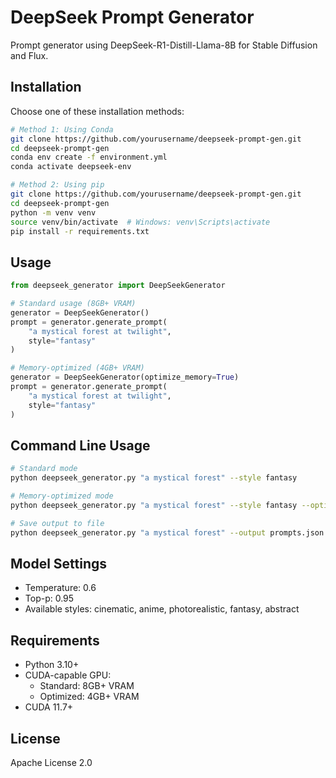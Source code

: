 # DeepSeek Prompt Generator

Prompt generator using DeepSeek-R1-Distill-Llama-8B for Stable Diffusion and Flux.

## Installation

Choose one of these installation methods:

```bash
# Method 1: Using Conda
git clone https://github.com/yourusername/deepseek-prompt-gen.git
cd deepseek-prompt-gen
conda env create -f environment.yml
conda activate deepseek-env

# Method 2: Using pip
git clone https://github.com/yourusername/deepseek-prompt-gen.git
cd deepseek-prompt-gen
python -m venv venv
source venv/bin/activate  # Windows: venv\Scripts\activate
pip install -r requirements.txt
```

## Usage

```python
from deepseek_generator import DeepSeekGenerator

# Standard usage (8GB+ VRAM)
generator = DeepSeekGenerator()
prompt = generator.generate_prompt(
    "a mystical forest at twilight",
    style="fantasy"
)

# Memory-optimized (4GB+ VRAM)
generator = DeepSeekGenerator(optimize_memory=True)
prompt = generator.generate_prompt(
    "a mystical forest at twilight",
    style="fantasy"
)
```

## Command Line Usage

```bash
# Standard mode
python deepseek_generator.py "a mystical forest" --style fantasy

# Memory-optimized mode
python deepseek_generator.py "a mystical forest" --style fantasy --optimize

# Save output to file
python deepseek_generator.py "a mystical forest" --output prompts.json
```

## Model Settings
- Temperature: 0.6
- Top-p: 0.95
- Available styles: cinematic, anime, photorealistic, fantasy, abstract

## Requirements
- Python 3.10+
- CUDA-capable GPU:
  - Standard: 8GB+ VRAM
  - Optimized: 4GB+ VRAM
- CUDA 11.7+

## License
Apache License 2.0